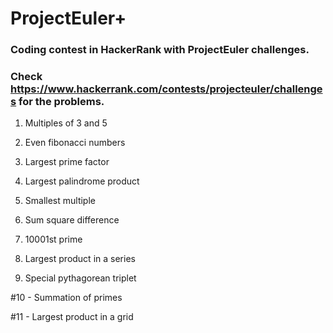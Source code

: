 # ProjectEuler+

### Coding contest in HackerRank with ProjectEuler challenges.

### Check https://www.hackerrank.com/contests/projecteuler/challenges for the problems.

 1. Multiples of 3 and 5
 
 2. Even fibonacci numbers
 
 3. Largest prime factor
 
 4. Largest palindrome product
 
 5. Smallest multiple
 
 6. Sum square difference
 
 7. 10001st prime
 
 8. Largest product in a series
 
 9. Special pythagorean triplet
 
 #10 - Summation of primes
 
 #11 - Largest product in a grid
